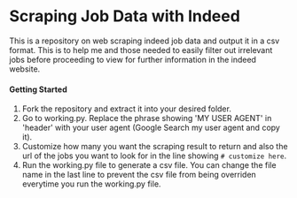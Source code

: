 # Scraping Job Data with Indeed
This is a repository on web scraping indeed job data and output it in a csv format. This is to help me and those needed to easily filter out irrelevant jobs before proceeding to view for further information in the indeed website.

#### Getting Started
1. Fork the repository and extract it into your desired folder.
2. Go to working.py. Replace the phrase showing 'MY USER AGENT' in 'header' with your user agent (Google Search my user agent and copy it).
3. Customize how many you want the scraping result to return and also the url of the jobs you want to look for in the line showing ```# customize here```.
4. Run the working.py file to generate a csv file. You can change the file name in the last line to prevent the csv file from being overriden everytime you run the working.py file. 
